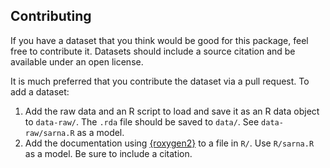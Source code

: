 ## Contributing

If you have a dataset that you think would be good for this package,
feel free to contribute it. Datasets should include a source citation
and be available under an open license.

It is much preferred that you contribute the dataset via a pull request. 
To add a dataset:

1.  Add the raw data and an R script to load and save it as an R data
    object to `data-raw/`. The `.rda` file should be saved to `data/`.
    See `data-raw/sarna.R` as a model.
2.  Add the documentation using [{roxygen2}](https://roxygen2.r-lib.org/)
    to a file in `R/`. Use `R/sarna.R` as a model. Be sure to include a citation.
